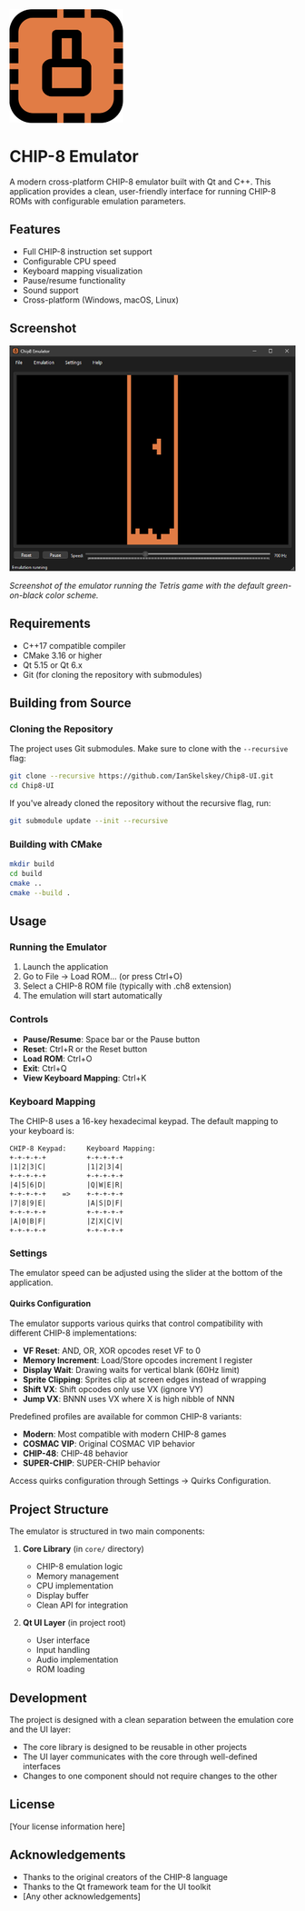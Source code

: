 <img src="icons/logo.png" width="200" alt="CHIP-8 Emulator Logo">

# CHIP-8 Emulator

A modern cross-platform CHIP-8 emulator built with Qt and C++. This application provides a clean, user-friendly interface for running CHIP-8 ROMs with configurable emulation parameters.

## Features

- Full CHIP-8 instruction set support
- Configurable CPU speed
- Keyboard mapping visualization
- Pause/resume functionality
- Sound support
- Cross-platform (Windows, macOS, Linux)

## Screenshot

![CHIP-8 Emulator Running Tetris](screenshots/tetris.png)

*Screenshot of the emulator running the Tetris game with the default green-on-black color scheme.*

## Requirements

- C++17 compatible compiler
- CMake 3.16 or higher
- Qt 5.15 or Qt 6.x
- Git (for cloning the repository with submodules)

## Building from Source

### Cloning the Repository

The project uses Git submodules. Make sure to clone with the `--recursive` flag:

```bash
git clone --recursive https://github.com/IanSkelskey/Chip8-UI.git
cd Chip8-UI
```

If you've already cloned the repository without the recursive flag, run:

```bash
git submodule update --init --recursive
```

### Building with CMake

```bash
mkdir build
cd build
cmake ..
cmake --build .
```

## Usage

### Running the Emulator

1. Launch the application
2. Go to File → Load ROM... (or press Ctrl+O)
3. Select a CHIP-8 ROM file (typically with .ch8 extension)
4. The emulation will start automatically

### Controls

- **Pause/Resume**: Space bar or the Pause button
- **Reset**: Ctrl+R or the Reset button
- **Load ROM**: Ctrl+O
- **Exit**: Ctrl+Q
- **View Keyboard Mapping**: Ctrl+K

### Keyboard Mapping

The CHIP-8 uses a 16-key hexadecimal keypad. The default mapping to your keyboard is:

```
CHIP-8 Keypad:     Keyboard Mapping:
+-+-+-+-+          +-+-+-+-+
|1|2|3|C|          |1|2|3|4|
+-+-+-+-+          +-+-+-+-+
|4|5|6|D|          |Q|W|E|R|
+-+-+-+-+    =>    +-+-+-+-+
|7|8|9|E|          |A|S|D|F|
+-+-+-+-+          +-+-+-+-+
|A|0|B|F|          |Z|X|C|V|
+-+-+-+-+          +-+-+-+-+
```

### Settings

The emulator speed can be adjusted using the slider at the bottom of the application.

#### Quirks Configuration

The emulator supports various quirks that control compatibility with different CHIP-8 implementations:

- **VF Reset**: AND, OR, XOR opcodes reset VF to 0
- **Memory Increment**: Load/Store opcodes increment I register
- **Display Wait**: Drawing waits for vertical blank (60Hz limit)
- **Sprite Clipping**: Sprites clip at screen edges instead of wrapping
- **Shift VX**: Shift opcodes only use VX (ignore VY)
- **Jump VX**: BNNN uses VX where X is high nibble of NNN

Predefined profiles are available for common CHIP-8 variants:
- **Modern**: Most compatible with modern CHIP-8 games
- **COSMAC VIP**: Original COSMAC VIP behavior
- **CHIP-48**: CHIP-48 behavior
- **SUPER-CHIP**: SUPER-CHIP behavior

Access quirks configuration through Settings → Quirks Configuration.

## Project Structure

The emulator is structured in two main components:

1. **Core Library** (in `core/` directory)
   - CHIP-8 emulation logic
   - Memory management
   - CPU implementation
   - Display buffer
   - Clean API for integration

2. **Qt UI Layer** (in project root)
   - User interface
   - Input handling
   - Audio implementation
   - ROM loading

## Development

The project is designed with a clean separation between the emulation core and the UI layer:

- The core library is designed to be reusable in other projects
- The UI layer communicates with the core through well-defined interfaces
- Changes to one component should not require changes to the other

## License

[Your license information here]

## Acknowledgements

- Thanks to the original creators of the CHIP-8 language
- Thanks to the Qt framework team for the UI toolkit
- [Any other acknowledgements]
